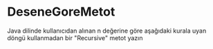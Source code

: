 # DeseneGoreMetot
Java dilinde kullanıcıdan alınan n değerine göre aşağıdaki kurala uyan döngü kullanmadan bir "Recursive" metot yazın
